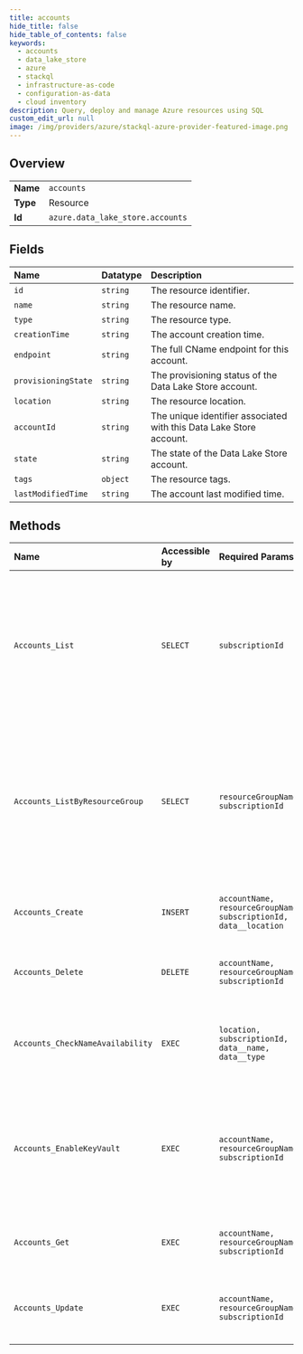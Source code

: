 ```yaml
---
title: accounts
hide_title: false
hide_table_of_contents: false
keywords:
  - accounts
  - data_lake_store
  - azure    
  - stackql
  - infrastructure-as-code
  - configuration-as-data
  - cloud inventory
description: Query, deploy and manage Azure resources using SQL
custom_edit_url: null
image: /img/providers/azure/stackql-azure-provider-featured-image.png
---
```

  
    

## Overview
<table><tbody>
<tr><td><b>Name</b></td><td><code>accounts</code></td></tr>
<tr><td><b>Type</b></td><td>Resource</td></tr>
<tr><td><b>Id</b></td><td><code>azure.data_lake_store.accounts</code></td></tr>
</tbody></table>

## Fields
| Name | Datatype | Description |
|:-----|:---------|:------------|
| `id` | `string` | The resource identifier. |
| `name` | `string` | The resource name. |
| `type` | `string` | The resource type. |
| `creationTime` | `string` | The account creation time. |
| `endpoint` | `string` | The full CName endpoint for this account. |
| `provisioningState` | `string` | The provisioning status of the Data Lake Store account. |
| `location` | `string` | The resource location. |
| `accountId` | `string` | The unique identifier associated with this Data Lake Store account. |
| `state` | `string` | The state of the Data Lake Store account. |
| `tags` | `object` | The resource tags. |
| `lastModifiedTime` | `string` | The account last modified time. |
## Methods
| Name | Accessible by | Required Params | Description |
|:-----|:--------------|:----------------|:------------|
| `Accounts_List` | `SELECT` | `subscriptionId` | Lists the Data Lake Store accounts within the subscription. The response includes a link to the next page of results, if any. |
| `Accounts_ListByResourceGroup` | `SELECT` | `resourceGroupName, subscriptionId` | Lists the Data Lake Store accounts within a specific resource group. The response includes a link to the next page of results, if any. |
| `Accounts_Create` | `INSERT` | `accountName, resourceGroupName, subscriptionId, data__location` | Creates the specified Data Lake Store account. |
| `Accounts_Delete` | `DELETE` | `accountName, resourceGroupName, subscriptionId` | Deletes the specified Data Lake Store account. |
| `Accounts_CheckNameAvailability` | `EXEC` | `location, subscriptionId, data__name, data__type` | Checks whether the specified account name is available or taken. |
| `Accounts_EnableKeyVault` | `EXEC` | `accountName, resourceGroupName, subscriptionId` | Attempts to enable a user managed Key Vault for encryption of the specified Data Lake Store account. |
| `Accounts_Get` | `EXEC` | `accountName, resourceGroupName, subscriptionId` | Gets the specified Data Lake Store account. |
| `Accounts_Update` | `EXEC` | `accountName, resourceGroupName, subscriptionId` | Updates the specified Data Lake Store account information. |
